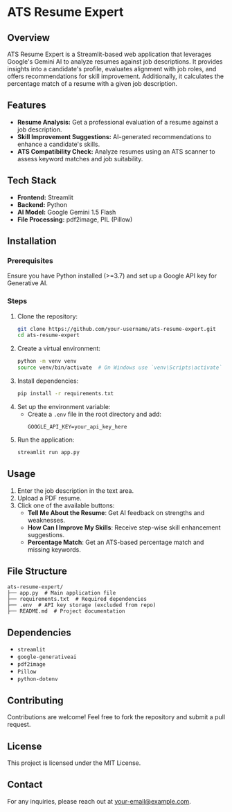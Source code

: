 # ATS Resume Expert

## Overview
ATS Resume Expert is a Streamlit-based web application that leverages Google's Gemini AI to analyze resumes against job descriptions. It provides insights into a candidate's profile, evaluates alignment with job roles, and offers recommendations for skill improvement. Additionally, it calculates the percentage match of a resume with a given job description.

## Features
- **Resume Analysis:** Get a professional evaluation of a resume against a job description.
- **Skill Improvement Suggestions:** AI-generated recommendations to enhance a candidate's skills.
- **ATS Compatibility Check:** Analyze resumes using an ATS scanner to assess keyword matches and job suitability.

## Tech Stack
- **Frontend:** Streamlit
- **Backend:** Python
- **AI Model:** Google Gemini 1.5 Flash
- **File Processing:** pdf2image, PIL (Pillow)

## Installation
### Prerequisites
Ensure you have Python installed (>=3.7) and set up a Google API key for Generative AI.

### Steps
1. Clone the repository:
   ```bash
   git clone https://github.com/your-username/ats-resume-expert.git
   cd ats-resume-expert
   ```
2. Create a virtual environment:
   ```bash
   python -m venv venv
   source venv/bin/activate  # On Windows use `venv\Scripts\activate`
   ```
3. Install dependencies:
   ```bash
   pip install -r requirements.txt
   ```
4. Set up the environment variable:
   - Create a `.env` file in the root directory and add:
     ```
     GOOGLE_API_KEY=your_api_key_here
     ```
5. Run the application:
   ```bash
   streamlit run app.py
   ```

## Usage
1. Enter the job description in the text area.
2. Upload a PDF resume.
3. Click one of the available buttons:
   - **Tell Me About the Resume**: Get AI feedback on strengths and weaknesses.
   - **How Can I Improve My Skills**: Receive step-wise skill enhancement suggestions.
   - **Percentage Match**: Get an ATS-based percentage match and missing keywords.

## File Structure
```
ats-resume-expert/
├── app.py  # Main application file
├── requirements.txt  # Required dependencies
├── .env  # API key storage (excluded from repo)
├── README.md  # Project documentation
```

## Dependencies
- `streamlit`
- `google-generativeai`
- `pdf2image`
- `Pillow`
- `python-dotenv`

## Contributing
Contributions are welcome! Feel free to fork the repository and submit a pull request.

## License
This project is licensed under the MIT License.

## Contact
For any inquiries, please reach out at [your-email@example.com](mailto:your-email@example.com).

